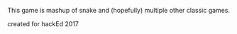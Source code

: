 This game is mashup of snake and (hopefully) multiple other classic games.

created for hackEd 2017
